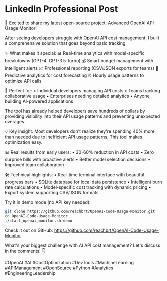 # LinkedIn Professional Post

🚀 Excited to share my latest open-source project: Advanced OpenAI API Usage Monitor!

After seeing developers struggle with OpenAI API cost management, I built a comprehensive solution that goes beyond basic tracking:

✨ What makes it special:
📊 Real-time analytics with model-specific breakdowns (GPT-4, GPT-3.5-turbo)
💰 Smart budget management with intelligent alerts
📈 Professional reporting (CSV/JSON exports for teams)
🔔 Predictive analytics for cost forecasting
⏰ Hourly usage patterns to optimize API calls

🎯 Perfect for:
• Individual developers managing API costs
• Teams tracking collaborative usage
• Enterprises needing detailed analytics
• Anyone building AI-powered applications

The tool has already helped developers save hundreds of dollars by providing visibility into their API usage patterns and preventing unexpected overages.

💡 Key insight: Most developers don't realize they're spending 40% more than needed due to inefficient API usage patterns. This tool makes optimization easy.

📊 Real results from early users:
• 30-60% reduction in API costs
• Zero surprise bills with proactive alerts
• Better model selection decisions
• Improved team collaboration

🛠️ Technical highlights:
• Real-time terminal interface with beautiful progress bars
• SQLite database for local data persistence
• Intelligent burn rate calculations
• Model-specific cost tracking with dynamic pricing
• Export system supporting CSV/JSON formats

Try it in demo mode (no API key needed):
```bash
git clone https://github.com/reachbrt/OpenAI-Code-Usage-Monitor.git
cd OpenAI-Code-Usage-Monitor
./start_openai_monitor.sh demo
```

Check it out on GitHub: https://github.com/reachbrt/OpenAI-Code-Usage-Monitor

What's your biggest challenge with AI API cost management? Let's discuss in the comments! 👇

#OpenAI #AI #CostOptimization #DevTools #MachineLearning #APIManagement #OpenSource #Python #Analytics #EngineeringLeadership
